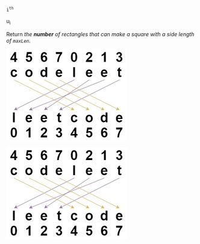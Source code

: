 <p>  <code>i​​​​​<sup>​​​​​​th</sup>​​​​</code>   </p>
<p>   u<sub>i</sub>     </p>

<p>Return <em>the <b>number</b> of rectangles that can make a square with a side length of <code>maxLen</code>.</em></p>


![image](https://github.com/punkfulw/LeetCode/blob/main/leetcode/1528.%20Shuffle%20String/1528.jpg)

<img alt="" src="https://github.com/punkfulw/LeetCode/blob/main/leetcode/1528.%20Shuffle%20String/1528.jpg">
